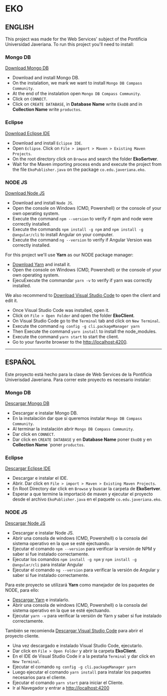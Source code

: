 # EKO

## ENGLISH

This project was made for the Web Services' subject of the Pontificia Universidad Javeriana. To run this project you'll need to install:

### Mongo DB
[Download Mongo DB](https://www.mongodb.com/download-center/community)
- Download and install Mongo DB.
- On the instalation, we mark we want to install `Mongo DB Compass Community`.
- At the end of the instalation open `Mongo DB Compass Community`.
- Click on `CONNECT`.
- Click on `CREATE DATABASE`, in **Database Name** write `EkoDB` and in **Collection Name** write `productos`.

### Eclipse
[Download Eclipse IDE](https://www.eclipse.org/downloads/download.php?file=/oomph/epp/2019-09/R/eclipse-inst-win64.exe)

- Download and install `Eclipse IDE`.
- Open `Eclipse`. Click on `File > import > Maven > Existing Maven Projects`.
- On the root directory click on `Browse` and search the folder **EkoSertver**.
- Wait for the Maven importing process ends and execute the project from the file `EkoPublisher.java` on the package `co.edu.javeriana.eko`.

### NODE JS
[Download Node JS](https://nodejs.org/es/)

- Download and install `Node JS`.
- Open the console on Windows (CMD, Powershell) or the console of your own operating system.
- Execute the command `npm --version` to verify if npm and node were correctly installed.
- Execute the commands `npm install -g npm` and `npm install -g @angular/cli` to install Angular on your computer.
- Execute the command `ng --version` to verify if Angular Version was correctly installed.

For this project we'll use **Yarn** as our NODE package manager:

- [Download Yarn](https://yarnpkg.com/lang/en/docs/install/#windows-stable) and install it.
- Open the console on Windows (CMD, Powershell) or the console of your own operating system.
- EjecuExecute the commandar  `yarn -v` to verify if yarn was correctly installed.


We also recommend to [Download Visual Studio Code](https://code.visualstudio.com/download) to open the client and edit it.

- Once Visual Studio Code was installed, open it.
- Click on `File > Open Folder` and open the folder **EkoClient**.
- On Visual Studio Code go to the `Terminal` tab and click on `New Terminal`.
- Execute the command  `ng config -g cli.packageManager yarn`
- Then Execute the command  `yarn install` to install the node_modules.
- Execute the command  `yarn start` to start the client.
- Go to your favorite browser to the [http://localhost:4200](http://localhost:4200/).

---
## ESPAÑOL

Este proyecto está hecho para la clase de Web Services de la Pontificia Univerisdad Javeriana. Para correr este proyecto es necesario instalar:
### Mongo DB
[Descargar Mongo DB](https://www.mongodb.com/download-center/community)
- Descargar e instalar Mongo DB.
- En la instalación dar que sí queremos instalar `Mongo DB Compass Community`.
- Al terminar la instalación abrir `Mongo DB Compass Community`.
- Dar click en `CONNECT`.
- Dar click en `CREATE DATABASE` y en **Database Name** poner `EkoDB` y en **Collection Name** ´poner `productos`.

### Eclipse
[Descargar Eclipse IDE](https://www.eclipse.org/downloads/download.php?file=/oomph/epp/2019-09/R/eclipse-inst-win64.exe)

- Descargar e instalar el IDE.
- Abrir. Dar click en `File > import > Maven > Existing Maven Projects`.
- En Root Directory dar click en `Browse` y buscar la carpeta de **EkoSertver**.
- Esperar a que termine la importació de maven y ejecutar el proyecto desde el archivo `EkoPublisher.java` en el paquete `co.edu.javeriana.eko`.

### NODE JS
[Descargar Node JS](https://nodejs.org/es/)

- Descargar e instalar Node JS.
- Abrir una consola de windows (CMD, Powershell) o la consola del sistema operativo en la que se esté ejectuando.
- Ejecutar el comando `npm --version` para verificar la versión de NPM y saber si fue instalado correctamente.
- Ejecutar los comandos `npm install -g npm` y `npm install -g @angular/cli` para instalar Angular
- Ejecutar el comando `ng --version` para verificar la versión de Angular y saber si fue instalado correctamente.

Para este proyecto se utilizará **Yarn** como manejador de los paquetes de NODE, para ello:

- [Descargar Yarn](https://yarnpkg.com/lang/en/docs/install/#windows-stable) e instalarlo.
- Abrir una consola de windows (CMD, Powershell) o la consola del sistema operativo en la que se esté ejectuando.
- Ejecutar  `yarn -v` para verificar la versión de Yarn y saber si fue instalado correctamente.


También se recomienda [Descargar Visual Studio Code](https://code.visualstudio.com/download) para abrir el proyecto cliente.

- Una vez descargado e instalado Visual Studio Code, ejecutarlo.
- Dar click en `File > Open Folder` y abrir la carpeta **EkoClient**.
- En el IDE de Visual Studio Code ir a la pestaña `Terminal` y dar click en `New Terminal`.
- Ejecutar el comando `ng config -g cli.packageManager yarn`
- Luego ejecutar el comando `yarn install` para instalar los paquetes necesarios para el cliente.
- Ejecutar el comando `yarn start` para iniciar el Cliente.
- Ir al Navegador y entrar a [http://localhost:4200](http://localhost:4200/)
